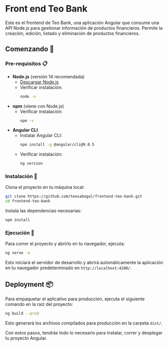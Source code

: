 
# Front end Teo Bank

Este es el frontend de Teo Bank, una aplicación Angular que consume una API Node.js para gestionar información de productos financieros. Permite la creación, edición, listado y eliminación de productos financieros.

## Comenzando 🚀

### Pre-requisitos 📋

- **Node.js** (versión 14 recomendada)
  - [Descargar Node.js](https://nodejs.org/)
  - Verificar instalación:
    ```sh
    node -v
    ```
- **npm** (viene con Node.js)
  - Verificar instalación:
    ```sh
    npm -v
    ```
- **Angular CLI**
  - Instalar Angular CLI:
    ```sh
    npm install -g @angular/cli@9.0.5
    ```
  - Verificar instalación:
    ```sh
    ng version
    ```

### Instalación 🔧

Clona el proyecto en tu máquina local:

```sh
git clone https://github.com/teosabogal/frontend-teo-bank.git
cd frontend-teo-bank
```

Instala las dependencias necesarias:

```sh
npm install
```

### Ejecución 🚀

Para correr el proyecto y abrirlo en tu navegador, ejecuta:

```sh
ng serve -o
```

Esto iniciará el servidor de desarrollo y abrirá automáticamente la aplicación en tu navegador predeterminado en `http://localhost:4200/`.

## Deployment 📦

Para empaquetar el aplicativo para producción, ejecuta el siguiente comando en la raíz del proyecto:

```sh
ng build --prod
```

Esto generará los archivos compilados para producción en la carpeta `dist/`.


Con estos pasos, tendrás todo lo necesario para instalar, correr y desplegar tu proyecto Angular.
